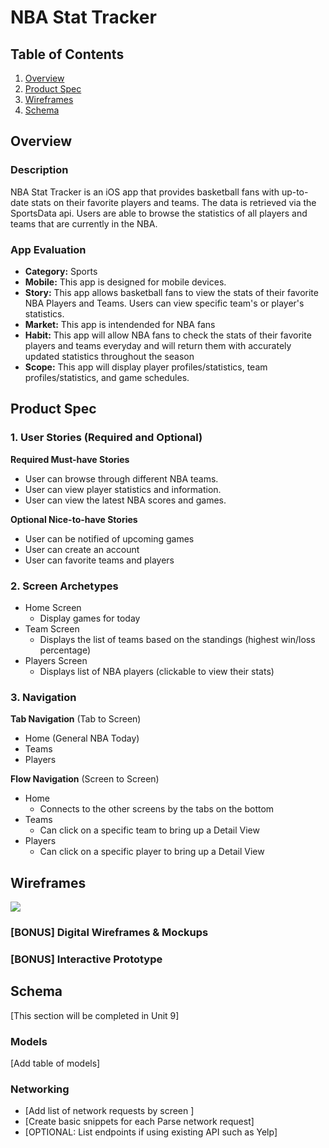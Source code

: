 # NBA Stat Tracker

## Table of Contents
1. [Overview](#Overview)
1. [Product Spec](#Product-Spec)
1. [Wireframes](#Wireframes)
2. [Schema](#Schema)

## Overview
### Description
NBA Stat Tracker is an iOS app that provides basketball fans with up-to-date stats on their favorite players and teams. The data is retrieved via the SportsData api. Users are able to browse the statistics of all players and teams that are currently in the NBA.

### App Evaluation
- **Category:** Sports
- **Mobile:** This app is designed for mobile devices.
- **Story:** This app allows basketball fans to view the stats of their favorite NBA Players and Teams. Users can view specific team's or player's statistics.
- **Market:** This app is intendended for NBA fans
- **Habit:** This app will allow NBA fans to check the stats of their favorite players and teams everyday and will return them with accurately updated statistics throughout the season
- **Scope:** This app will display player profiles/statistics, team profiles/statistics, and game schedules. 

## Product Spec

### 1. User Stories (Required and Optional)

**Required Must-have Stories**

* User can browse through different NBA teams.
* User can view player statistics and information.
* User can view the latest NBA scores and games.

**Optional Nice-to-have Stories**

* User can be notified of upcoming games
* User can create an account
* User can favorite teams and players

### 2. Screen Archetypes

* Home Screen
   * Display games for today
* Team Screen
   * Displays the list of teams based on the standings (highest win/loss percentage)
* Players Screen
   * Displays list of NBA players (clickable to view their stats)

### 3. Navigation

**Tab Navigation** (Tab to Screen)

* Home (General NBA Today)
* Teams
* Players

**Flow Navigation** (Screen to Screen)

* Home
   * Connects to the other screens by the tabs on the bottom
* Teams
   * Can click on a specific team to bring up a Detail View
* Players
   * Can click on a specific player to bring up a Detail View

## Wireframes
![](https://i.imgur.com/nfI95sF.png)


### [BONUS] Digital Wireframes & Mockups

### [BONUS] Interactive Prototype

## Schema 
[This section will be completed in Unit 9]
### Models
[Add table of models]
### Networking
- [Add list of network requests by screen ]
- [Create basic snippets for each Parse network request]
- [OPTIONAL: List endpoints if using existing API such as Yelp]
